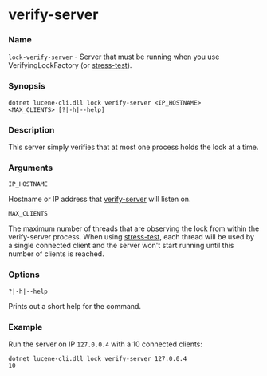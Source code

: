 # verify-server

### Name

`lock-verify-server` - Server that must be running when you use VerifyingLockFactory (or [stress-test](stress-test.md)).

### Synopsis

<code>dotnet lucene-cli.dll lock verify-server <IP_HOSTNAME> <MAX_CLIENTS> [?|-h|--help]</code>

### Description

This server simply verifies that at most one process holds the lock at a time.

### Arguments

`IP_HOSTNAME`

Hostname or IP address that [verify-server](verify-server.md) will listen on.

`MAX_CLIENTS`

The maximum number of threads that are observing the lock from within the verify-server process. When using [stress-test](stress-test.md), each thread will be used by a single connected client and the server won't start running until this number of clients is reached.

### Options

`?|-h|--help`

Prints out a short help for the command.

### Example

Run the server on IP `127.0.0.4` with a 10 connected clients:

<code>dotnet lucene-cli.dll lock verify-server 127.0.0.4 10</code>
